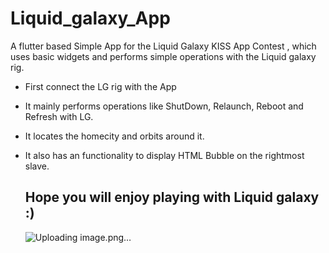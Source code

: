 # Liquid_galaxy_App

A flutter based Simple App for the Liquid Galaxy KISS App Contest , which uses basic widgets and performs simple operations with the Liquid galaxy rig.

* First connect the LG rig with the App
* It mainly performs operations like ShutDown, Relaunch, Reboot and Refresh with LG.
* It locates the homecity and orbits around it.
* It also has an functionality to display HTML Bubble on the rightmost slave.

  ## Hope you will enjoy playing with Liquid galaxy :)
  
  ![Uploading image.png…]()

